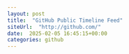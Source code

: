```yaml
---
layout: post
title:  "GitHub Public Timeline Feed"
siteUrl:  "http://github.com/"
date:  2025-02-05 16:45:15+00:00
categories: github
---
```

